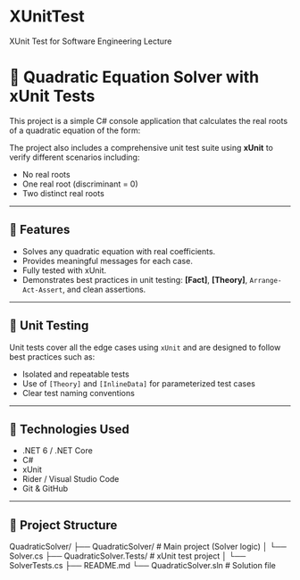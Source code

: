 # XUnitTest

XUnit Test for Software Engineering Lecture

# 🧮 Quadratic Equation Solver with xUnit Tests

This project is a simple C# console application that calculates the real roots of a quadratic equation of the form:

The project also includes a comprehensive unit test suite using **xUnit** to verify different scenarios including:

- No real roots
- One real root (discriminant = 0)
- Two distinct real roots

---

## 🚀 Features

- Solves any quadratic equation with real coefficients.
- Provides meaningful messages for each case.
- Fully tested with xUnit.
- Demonstrates best practices in unit testing: **[Fact]**, **[Theory]**, `Arrange-Act-Assert`, and clean assertions.

---

## 🧪 Unit Testing

Unit tests cover all the edge cases using `xUnit` and are designed to follow best practices such as:

- Isolated and repeatable tests
- Use of `[Theory]` and `[InlineData]` for parameterized test cases
- Clear test naming conventions

---

## 🔧 Technologies Used

- .NET 6 / .NET Core
- C#
- xUnit
- Rider / Visual Studio Code
- Git & GitHub

---

## 📂 Project Structure

QuadraticSolver/
├── QuadraticSolver/ # Main project (Solver logic)
│ └── Solver.cs
├── QuadraticSolver.Tests/ # xUnit test project
│ └── SolverTests.cs
├── README.md
└── QuadraticSolver.sln # Solution file
